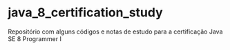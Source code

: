 # java_8_certification_study
 Repositório com alguns códigos e notas de estudo para a certificação Java SE 8 Programmer I
